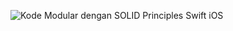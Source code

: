 ![Kode Modular dengan  SOLID Principles Swift iOS](https://user-images.githubusercontent.com/33575723/214039779-9212e5b5-0765-4bc4-82aa-40746dd2b2a3.jpg)
